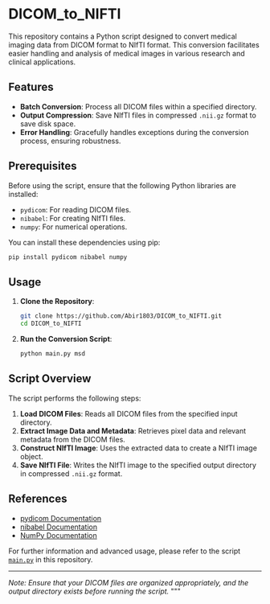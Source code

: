 # DICOM_to_NIFTI

This repository contains a Python script designed to convert medical imaging data from DICOM format to NIfTI format. This conversion facilitates easier handling and analysis of medical images in various research and clinical applications.

## Features

- **Batch Conversion**: Process all DICOM files within a specified directory.
- **Output Compression**: Save NIfTI files in compressed `.nii.gz` format to save disk space.
- **Error Handling**: Gracefully handles exceptions during the conversion process, ensuring robustness.

## Prerequisites

Before using the script, ensure that the following Python libraries are installed:

- `pydicom`: For reading DICOM files.
- `nibabel`: For creating NIfTI files.
- `numpy`: For numerical operations.

You can install these dependencies using pip:

```bash
pip install pydicom nibabel numpy
```

## Usage

1. **Clone the Repository**:

   ```bash
   git clone https://github.com/Abir1803/DICOM_to_NIFTI.git
   cd DICOM_to_NIFTI
   ```

2. **Run the Conversion Script**:

   ```bash
   python main.py msd
   ```

## Script Overview

The script performs the following steps:

1. **Load DICOM Files**: Reads all DICOM files from the specified input directory.
2. **Extract Image Data and Metadata**: Retrieves pixel data and relevant metadata from the DICOM files.
3. **Construct NIfTI Image**: Uses the extracted data to create a NIfTI image object.
4. **Save NIfTI File**: Writes the NIfTI image to the specified output directory in compressed `.nii.gz` format.

## References

- [pydicom Documentation](https://pydicom.github.io/)
- [nibabel Documentation](https://nipy.org/nibabel/)
- [NumPy Documentation](https://numpy.org/doc/)

For further information and advanced usage, please refer to the script [`main.py`](https://github.com/Abir1803/DICOM_to_NIFTI/blob/main/main.py) in this repository.

---

*Note: Ensure that your DICOM files are organized appropriately, and the output directory exists before running the script.*
"""
